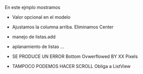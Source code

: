 En este ejmplo mostramos
- Valor opcional en el modelo
- Ajustamos la columna arriba. Eliminamos Center
- manejo de listas.add
- aplanamiento de listas ...


- SE PRODUCE UN ERROR
   Bottom Ovwerflowed BY XX Pixels
- TAMPOCO PODEMOS HACER SCROLL
   Obliga a ListView
